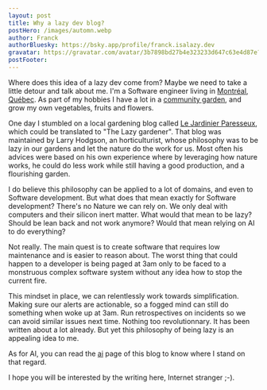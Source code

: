 ```yaml
---
layout: post
title: Why a lazy dev blog?
postHero: /images/automn.webp
author: Franck
authorBluesky: https://bsky.app/profile/franck.isalazy.dev
gravatar: https://gravatar.com/avatar/3b7898bd27b4e323233d647c63e4d87e?size=150
postFooter: 
---
```


Where does this idea of a lazy dev come from? Maybe we need to take a little detour and talk about me.
I'm a Software engineer living in [Montréal, Québec](https://www.openstreetmap.org/relation/1634158). As part of my hobbies I have a lot in a [community garden](https://jardinsvm.ca/), and grow my own vegetables, fruits and flowers.

One day I stumbled on a local gardening blog called [Le Jardinier Paresseux](https://jardinierparesseux.com/), which could be translated to "The Lazy gardener". That blog was maintained by Larry Hodgson, an horticulturist, whose philosophy was to be lazy in our gardens and let the nature do the work for us. Most often his advices were based on his own experience where by leveraging how nature works, he could do less work while still having a good production, and a flourishing garden.

I do believe this philosophy can be applied to a lot of domains, and even to Software development. But what does that mean exactly for Software development? There's no Nature we can rely on. We only deal with computers and their silicon inert matter. What would that mean to be lazy? Should be lean back and not work anymore? Would that mean relying on AI to do everything?

Not really. The main quest is to create software that requires low maintenance and is easier to reason about. The worst thing that could happen to a developer is being paged at 3am only to be faced to a monstruous complex software system without any idea how to stop the current fire. 

This mindset in place, we can relentlessly work towards simplification. Making sure our alerts are actionable, so a fogged mind can still do something when woke up at 3am. Run retrospectives on incidents so we can avoid similar issues next time. Nothing too revolutionnary. It has been written about a lot already. But yet this philosophy of being lazy is an appealing idea to me.

As for AI, you can read the [ai](/ai) page of this blog to know where I stand on that regard.

I hope you will be interested by the writing here, Internet stranger ;-).



